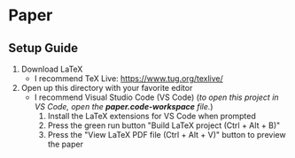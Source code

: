 # Paper

## Setup Guide

1. Download LaTeX
   - I recommend TeX Live: https://www.tug.org/texlive/
2. Open up this directory with your favorite editor
   - I recommend Visual Studio Code (VS Code) (_to open this project in VS Code, open the **paper.code-workspace** file._)
     1. Install the LaTeX extensions for VS Code when prompted
     2. Press the green run button "Build LaTeX project (Ctrl + Alt + B)"
     3. Press the "View LaTeX PDF file (Ctrl + Alt + V)" button to preview the paper
